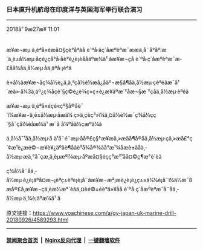 ### 日本直升机航母在印度洋与英国海军举行联合演习
------------------------

<div class="published">
 <span class="date" title="ä¸­å½æ¶é´">
  <time datetime="2018-09-27T11:01:57+08:00">
   2018å¹´9æ27æ¥ 11:01
  </time>
 </span>
</div>
<br/>
<div class="wsw">
 <p>
  æ¥æ¬æµ·ä¸èªå«éæå¤§çè°åªâå è´ºå·âç´åæºèªæ¯ææä¸å¨å°åº¦æ´ä¸è±å½æµ·åçé¿çå°å·åè°è¿è¡èååäºæ¼ä¹ ãæ¥æ¬çå è´ºå·ç´åæºèªæ¯æ­£åå¾åä¸­å½æµ·åä¸äºå·¡èªã
 </p>
 <p>
  è±å½ãæ¥æ¬åç¾å½è¿ä¸ä¸ªçå½é½æå¿åäº¬æ§å¶åä¸­å½æµ·çèªéãæ¯å¹´æä»·å¼3ä¸äº¿ç¾åçè´§ç©è¿è¾ç»ç±è¿æ¥äºæ´²åæ¬§æ´²çåä¸­å½æµ·èªéã
 </p>
 <p>
  æ¥æ¬æµ·ä¸èªå«éçé«çº§å®åè¯´ï¼æ¥æ¬ä¸è±å½æµ·åæä¼ ç»ä¸çèç³»ï¼ä¸¤å½é½æ¯ç¾å½çç´§å¯çåï¼èåæ¼ä¹ æ¯å å¼ºåä½çæºä¼ã
 </p>
 <p>
  ä¸­å½å¯¹åä¸­å½æµ·å ä¹å¨é¨æµ·åå®£ç§°æ¥æä¸»æãå¶å®åä¸­å½æµ·çä¸»æå£°ç´¢æ¹è¿æé©¬æ¥è¥¿äºãè¶åãè²å¾å®¾ãå°æ¹¾åæè±ãåä¸­å½æµ·æä¸°å¯çæ¸ä¸èµæºï¼æµ·åºæå¤§éçç³æ²¹åå¤©ç¶æ°è´èã
 </p>
 <p>
  ç¾å½å¨åä¸­å½æµ·è¿è¡äºå¤æ¬¡èªç±èªè¡è¡å¨ãæ¥æ¬æ²¡æè¿è¡è¿ç±»ä¼¼è¡å¨ï¼ä½æ¯8æå®£å¸æ¥æ¬çä¸èæ½æ°´èãä¸¤èé©±éè°ä»¥åå è´ºå·ç´åæºèªæ¯å¨åä¸­å½æµ·ä¸¾è¡äºæ¼ä¹ ã
 </p>
</div>

原文链接：https://www.voachinese.com/a/gy-japan-uk-marine-drill-20180926/4589293.html


------------------------
#### [禁闻聚合首页](https://github.com/gfw-breaker/banned-news/blob/master/README.md) &nbsp;|&nbsp; [Nginx反向代理](https://github.com/gfw-breaker/open-proxy/blob/master/README.md) &nbsp;|&nbsp;  [一键翻墙软件](https://github.com/gfw-breaker/nogfw/blob/master/README.md)
